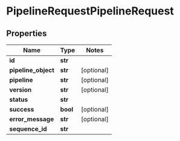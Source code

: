 # PipelineRequestPipelineRequest

## Properties
Name | Type | Notes
------------ | ------------- | -------------
**id** | **str** | 
**pipeline_object** | **str** | [optional] 
**pipeline** | **str** | [optional] 
**version** | **str** | [optional] 
**status** | **str** | 
**success** | **bool** | [optional] 
**error_message** | **str** | [optional] 
**sequence_id** | **str** | 


